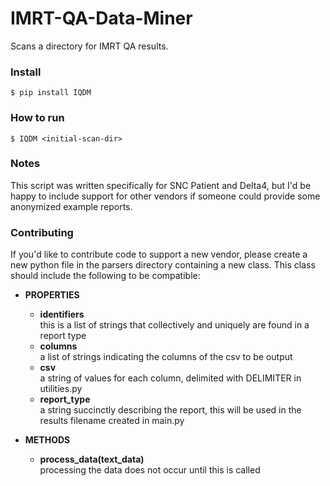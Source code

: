 # IMRT-QA-Data-Miner
Scans a directory for IMRT QA results.

### Install
~~~~
$ pip install IQDM
~~~~

### How to run
~~~~
$ IQDM <initial-scan-dir>
~~~~

### Notes
This script was written specifically for SNC Patient and Delta4, but I'd be happy to include support for other vendors 
if someone could provide some anonymized example reports.

### Contributing
If you'd like to contribute code to support a new vendor, please create a new python file in the parsers directory 
containing a new class. This class should include the following to be compatible:

* **PROPERTIES**
    * **identifiers**  
    this is a list of strings that collectively and uniquely are found in a report type
    * **columns**  
    a list of strings indicating the columns of the csv to be output
    * **csv**  
    a string of values for each column, delimited with DELIMITER in utilities.py
    * **report_type**  
    a string succinctly describing the report, this will be used in the results filename created in main.py

* **METHODS**
    * **process_data(text_data)**  
    processing the data does not occur until this is called
